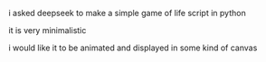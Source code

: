 i asked deepseek to make a simple game of life script in python

it is very minimalistic

i would like it to be animated and displayed in some kind of canvas

